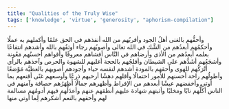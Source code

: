 ```yaml
---
title: "Qualities of the Truly Wise"
tags: ['knowledge', 'virtue', 'generosity', "aphorism-compilation"]
---
```


 وأحقُّهم بالغنى أهلُ الجود وأقربُهم من الله أنفذهم في الحق علمًا وأكملهم به عملًا وأحكمُهم أبعدُهم من الشَّك في الله تعالى وأصوبُهم رجاء أوثقُهم بالله وأشدهم انتفاعًا بعلمه أبعدُهم من الأذى وأرضاهم في النَّاس أفشاهم معروفًا وأقواهم أحسنُهم مَعُونة وأشجَعُهم أشَدُّهم على الشيطان وأفلجُهم بالحجة أغلبهم للشهوة والحرص وآخذهم بالرأي أَتْرَكُهم للهوى وأحقهم بالمودة أشدهم لنفسه حياء وأجودهم أصوبهم بالعطيَّة مَوْضعًا وأطولُهم راحة أحسنهم للأمور احتمالًا وأقلهم دهشًا أرحبهم ذرعًا وأوسعهم غنًى أقنعهم بما أوتي وأخفضهم عيشًا أبعدهم من الإفراط وأظهرهم جمالًا أَظهَرُهم حصافة وآمنهم في الناس أكَلُّهم نابًا ومخلبًا وأثبتهم شهادة عليهم أنطقهم عنهم وأعدَلُهم فيهم أدومُهم مسالمة لهم وأحقهم بالنعم أشكرهم لِما أوتي منها
